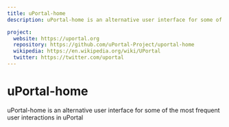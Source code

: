 ```yaml
---
title: uPortal-home
description: uPortal-home is an alternative user interface for some of the most frequent user interactions in uPortal.

project:
  website: https://uportal.org
  repository: https://github.com/uPortal-Project/uportal-home
  wikipedia: https://en.wikipedia.org/wiki/UPortal
  twitter: https://twitter.com/uportal
---
```


# uPortal-home

uPortal-home is an alternative user interface for some of the most frequent user interactions in uPortal
